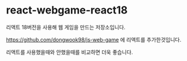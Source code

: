 # react-webgame-react18
리액트 18버전을 사용해 웹 게임을 만드는 저장소입니다.

https://github.com/dongwook98/js-web-game 에 리액트를 추가한것입니다.

리액트를 사용했을때와 안했을때를 비교하면 더욱 좋습니다.
